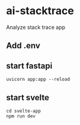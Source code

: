 # ai-stacktrace
Analyze stack trace app

## Add .env

## start fastapi
```
uvicorn app:app --reload
```

## start svelte
```
cd svelte-app
npm run dev
```

